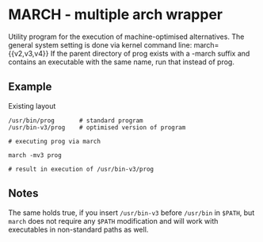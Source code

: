 MARCH - multiple arch wrapper
=============================

Utility program for the execution of machine-optimised alternatives.
The general system setting is done via kernel command line: march={{v2,v3,v4}}
If the parent directory of prog exists with a -march suffix and contains
an executable with the same name, run that instead of prog.
 
Example
-------
Existing layout
```
/usr/bin/prog       # standard program
/usr/bin-v3/prog    # optimised version of program

# executing prog via march

march -mv3 prog

# result in execution of /usr/bin-v3/prog
```

Notes
-----
The same holds true, if you insert `/usr/bin-v3` before `/usr/bin` in `$PATH`,
but `march` does not require any `$PATH` modification and will work with
executables in non-standard paths as well.

